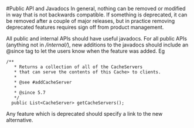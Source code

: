 #Public API and Javadocs
In general, nothing can be removed or modified in way that is not backwards compatible. If something is deprecated, it can be removed after a couple of major releases, but in practice removing deprecated features requires sign off from product management.

All public and internal APIs should have useful javadocs. For all public 
APIs (anything not in */internal/*), new additions to the javadocs 
should include an @since tag to let the users know when the feature was 
added. Eg

    /**
       * Returns a collection of all of the CacheServers
       * that can serve the contents of this Cache> to clients.
       *
       * @see #addCacheServer
       *
       * @since 5.7
       */
      public List<CacheServer> getCacheServers();

Any feature which is deprecated should specify a link to the new alternative.


